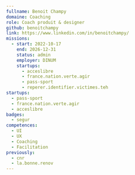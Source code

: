 ```yaml
---
fullname: Benoit Champy
domaine: Coaching
role: Coach produit & designer
github: benoitchampy
link: https://www.linkedin.com/in/benoitchampy/
missions:
  - start: 2022-10-17
    end: 2026-12-31
    status: admin
    employer: DINUM
    startups:
      - acceslibre
      - france.nation.verte.agir
      - pass-sport
      - reperer.identifier.victimes.teh
startups:
  - pass-sport
  - france.nation.verte.agir
  - acceslibre
badges:
  - segur
competences:
  - UI
  - UX
  - Coaching
  - Facilitation
previously:
  - cnr
  - la.bonne.renov
---
```

